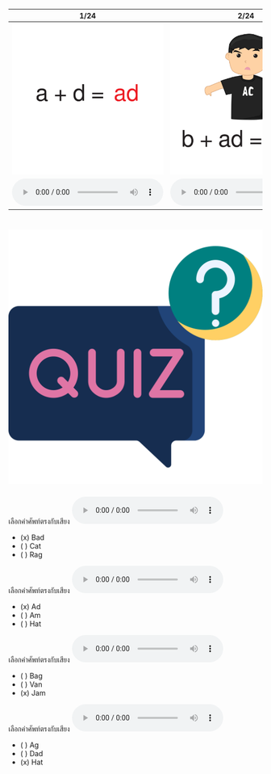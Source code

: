<div class="carrousel">


|1/24|2/24|3/24|4/24|5/24|6/24|7/24|8/24|9/24|10/24|11/24|12/24|13/24|14/24|15/24|16/24|17/24|18/24|19/24|20/24|21/24|22/24|23/24|24/24|
| :----: | :----: | :----: | :----: | :----: | :----: | :----: | :----: | :----: | :----: | :----: | :----: | :----: | :----: | :----: | :----: | :----: | :----: | :----: | :----: | :----: | :----: | :----: | :----: |
|![](/media/img/AShortvowel__ad.svg)|![](/media/img/AShortvowel__bad.svg)|![](/media/img/AShortvowel__dad.svg)|![](/media/img/AShortvowel__sad.svg)|![](/media/img/AShortvowel__ag.svg)|![](/media/img/AShortvowel__bag.svg)|![](/media/img/AShortvowel__rag.svg)|![](/media/img/AShortvowel__tag.svg)|![](/media/img/AShortvowel__am.svg)|![](/media/img/AShortvowel__ham.svg)|![](/media/img/AShortvowel__jam.svg)|![](/media/img/AShortvowel__ram.svg)|![](/media/img/AShortvowel__an.svg)|![](/media/img/AShortvowel__man.svg)|![](/media/img/AShortvowel__pan.svg)|![](/media/img/AShortvowel__van.svg)|![](/media/img/AShortvowel__app.svg)|![](/media/img/AShortvowel__cap.svg)|![](/media/img/AShortvowel__map.svg)|![](/media/img/AShortvowel__tap.svg)|![](/media/img/AShortvowel__at.svg)|![](/media/img/AShortvowel__bat.svg)|![](/media/img/AShortvowel__cat.svg)|![](/media/img/AShortvowel__hat.svg)|
|![](/media/audio/ad.mp3)|![](/media/audio/bad.mp3)|![](/media/audio/dad.mp3)|![](/media/audio/sad.mp3)|![](/media/audio/ag.mp3)|![](/media/audio/bag.mp3)|![](/media/audio/rag.mp3)|![](/media/audio/tag.mp3)|![](/media/audio/am.mp3)|![](/media/audio/ham.mp3)|![](/media/audio/jam.mp3)|![](/media/audio/ram.mp3)|![](/media/audio/an.mp3)|![](/media/audio/man.mp3)|![](/media/audio/pan.mp3)|![](/media/audio/van.mp3)|![](/media/audio/app.mp3)|![](/media/audio/cap.mp3)|![](/media/audio/map.mp3)|![](/media/audio/tap.mp3)|![](/media/audio/at.mp3)|![](/media/audio/bat.mp3)|![](/media/audio/cat.mp3)|![](/media/audio/hat.mp3)|

</div>



# ![icon](/media/icons/quiz.svg) 


เลือกคำศัพท์ตรงกับเสียง ![](/media/audio/bad.mp3) 
 - (x) Bad
 - ( ) Cat
 - ( ) Rag


เลือกคำศัพท์ตรงกับเสียง ![](/media/audio/ad.mp3) 
 - (x) Ad
 - ( ) Am
 - ( ) Hat


เลือกคำศัพท์ตรงกับเสียง ![](/media/audio/jam.mp3) 
 - ( ) Bag
 - ( ) Van
 - (x) Jam


เลือกคำศัพท์ตรงกับเสียง ![](/media/audio/hat.mp3) 
 - ( ) Ag
 - ( ) Dad
 - (x) Hat

